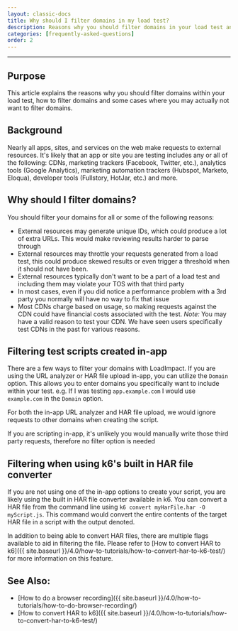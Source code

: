 ```yaml
---
layout: classic-docs
title: Why should I filter domains in my load test?
description: Reasons why you should filter domains in your load test and how to achieve that both in-app and using k6 locally
categories: [frequently-asked-questions]
order: 2
---
```


***

<h2>Purpose</h2>

This article explains the reasons why you should filter domains within your load test, how to filter domains and some cases where you may actually not want to filter domains.

## Background

Nearly all apps, sites, and services on the web make requests to external resources. It's likely that an app or site you are testing includes any or all of the following: CDNs, marketing trackers (Facebook, Twitter, etc.), analytics tools (Google Analytics), marketing automation trackers (Hubspot, Marketo, Eloqua), developer tools (Fullstory, HotJar, etc.) and more.


## Why should I filter domains?

You should filter your domains for all or some of the following reasons:

- External resources may generate unique IDs, which could produce a lot of extra URLs. This would make reviewing results harder to parse through
- External resources may throttle your requests generated from a load test, this could produce skewed results or even trigger a threshold when it should not have been.
- External resources typically don't want to be a part of a load test and including them may violate your TOS with that third party
- In most cases, even if you did notice a performance problem with a 3rd party you normally will have no way to fix that issue
- Most CDNs charge based on usage, so making requests against the CDN could have financial costs associated with the test. _Note:_ You may have a valid reason to test your CDN. We have seen users specifically test CDNs in the past for various reasons.

## Filtering test scripts created in-app
There are a few ways to filter your domains with LoadImpact. If you are using the URL analyzer or HAR file upload in-app, you can utilize the `Domain` option. This allows you to enter domains you specifically want to include within your test. e.g. If I was testing `app.example.com` I would use `example.com` in the `Domain` option.

For both the in-app URL analyzer and HAR file upload, we would ignore requests to other domains when creating the script.

If you are scripting in-app, it's unlikely you would manually write those third party requests, therefore no filter option is needed

## Filtering when using k6's built in HAR file converter

If you are not using one of the in-app options to create your script, you are likely using the built in HAR file converter available in k6. You can convert a HAR file from the command line using `k6 convert myHarFile.har -O myScript.js`. This command would convert the entire contents of the target HAR file in a script with the output denoted.

In addition to being able to convert HAR files, there are multiple flags available to aid in filtering the file. Please refer to  [How to convert HAR to k6]({{ site.baseurl }}/4.0/how-to-tutorials/how-to-convert-har-to-k6-test/) for more information on this feature.

## See Also:

- [How to do a browser recording]({{ site.baseurl }}/4.0/how-to-tutorials/how-to-do-browser-recording/)
- [How to convert HAR to k6]({{ site.baseurl }}/4.0/how-to-tutorials/how-to-convert-har-to-k6-test/)
<!--stackedit_data:
eyJoaXN0b3J5IjpbMTU4MjM4MjU0NV19
-->